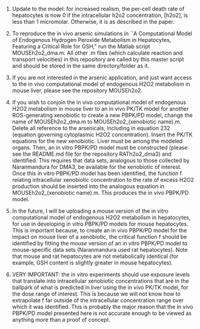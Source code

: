 1. Update to the model: for increased realism, the per-cell death rate of hepatocytes is now 0 if the intracellular h2o2 concentration, [h2o2], is less than 1 micromolar. Otherwise, it is as described in the paper.

2. To reproduce the in vivo arsenic simulations in ``A Computational Model of Endogenous Hydrogen Peroxide Metabolism in Hepatocytes, Featuring a Critical Role for GSH," run the Matlab script MOUSEh2o2_dma.m. All other .m files (which calculate reaction and transport velocities) in this repository are called by this master script and should be stored in the same directory/folder as it.

3. If you are not interested in the arsenic application, and just want access to the in vivo computational model of endogenous H2O2 metabolism in mouse liver, please see the repository MOUSEh2o2.

4. If you wish to conjoin the in vivo computational model of endogenous H2O2 metabolism in mouse liver to an in vivo PK/TK model for another ROS-generating xenobiotic to create a new PBPK/PD model, change the name of MOUSEh2o2_dma.m to MOUSEh2o2_(xenobiotic name).m. Delete all reference to the arsenicals, including in equation 232
(equation governing cytoplasmic H2O2 concentration). Insert the PK/TK equations for the new xenobiotic. Liver must be among the modeled organs. Then, an in vitro PBPK/PD model must be constructed (please see the README.md file for the repository RATh2o2_dma3) and identified. This requires that data sets, analogous to those collected by Naranmandura for DMA3, be available for the xenobiotic of interest. Once this in vitro PBPK/PD model has been identified, the function f relating intracellular xenobiotic concentration to the rate of excess H2O2 production should be inserted into the analogous equation in MOUSEh2o2_(xenobiotic name).m. This produces the in vivo PBPK/PD model.

5. In the future, I will be uploading a mouse version of the in vitro computational model of endogenous H2O2 metabolism in hepatocytes, for use in developing in vitro
PBPK/PD models for mouse hepatocytes. This is important because, to create an in vivo PBPK/PD model for the impact on mouse liver of a xenobiotic, the critical function f should be identified by fitting the *mouse* version of an in vitro PBPK/PD model to mouse-specific data sets (Naranmandura used rat hepatocytes). Note that mouse and rat hepatocytes are not metabolically identical (for example, GSH content is slightly greater in mouse hepatocytes).

6. VERY IMPORTANT: the in vitro experiments should use exposure levels that translate into intracellular xenobiotic concentrations that are in the ballpark of what is
predicted in liver using the in vivo PK/TK model, for the dose range of interest. This is because we will not know how to extrapolate f far outside of the intracellular concentration range over which it was identified. This is probably the major reason that the in vivo PBPK/PD model presented here is not accurate enough to be viewed
as anything more than a proof of concept.  
